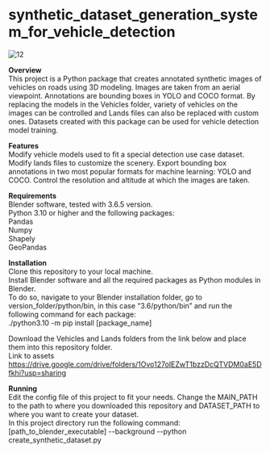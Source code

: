# synthetic_dataset_generation_system_for_vehicle_detection
![12](https://github.com/ProtostarLabs/synthetic_car_dataset_for_vehicle_detection/assets/155420688/49ef8465-96ba-41ef-8e04-7ec842ca0ed7)

**Overview**  
This project is a Python package that creates annotated synthetic images of vehicles on roads using 3D modeling. Images are taken from an aerial viewpoint. Annotations are bounding boxes in YOLO and COCO format. By replacing the models in the Vehicles folder, variety of vehicles on the images can be controlled and Lands files can also be replaced with custom ones.
Datasets created with this package can be used for vehicle detection model training.  

**Features**  
Modify vehicle models used to fit a special detection use case dataset.
Modify lands files to customize the scenery.
Export bounding box annotations in two most popular formats for machine learning: YOLO and COCO.
Control the resolution and altitude at which the images are taken.  

**Requirements**  
Blender software, tested with 3.6.5 version.  
Python 3.10 or higher and the following packages:  
Pandas  
Numpy  
Shapely  
GeoPandas  

**Installation**  
Clone this repository to your local machine.  
Install Blender software and all the required packages as Python modules in Blender.  
To do so, navigate to your Blender installation folder, go to version_folder/python/bin, in this case “3.6/python/bin” and run the following command for each package:  
./python3.10  -m pip install [package_name]

Download the Vehicles and Lands folders from the link below and place them into this repository folder.  
Link to assets https://drive.google.com/drive/folders/1Ovo127oIEZwT1bzzDcQTVDM0aE5Dfkhi?usp=sharing

**Running**  
Edit the config file of this project to fit your needs. Change the MAIN_PATH to the path to where you downloaded this repository and DATASET_PATH to where you want to create your dataset.  
In this project directory run the following command:  
[path_to_blender_executable] --background --python create_synthetic_dataset.py
